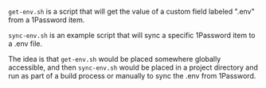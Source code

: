 `get-env.sh` is a script that will get the value of a custom field labeled ".env" from a 1Password item.

`sync-env.sh` is an example script that will sync a specific 1Password item to a .env file.

The idea is that `get-env.sh` would be placed somewhere globally accessible, and then `sync-env.sh` would be placed in a project directory and run as part of a build process or manually to sync the .env from 1Password.
